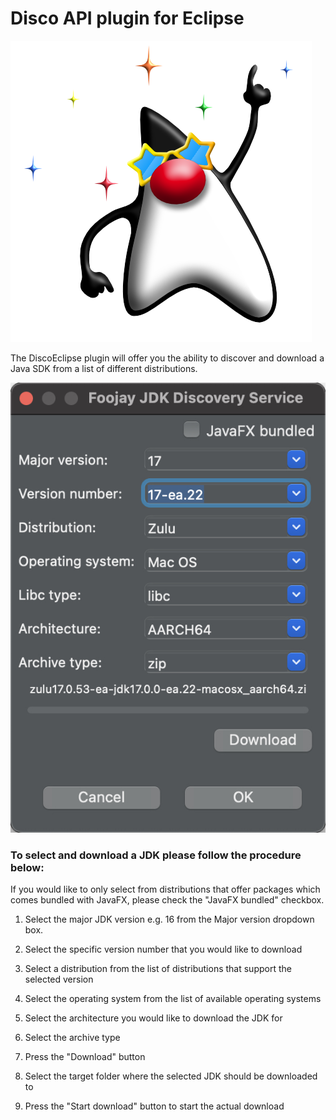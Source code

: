 # Disco API plugin for Eclipse

![Logo](https://github.com/foojay2020/discoeclipse/raw/main/discoduke.png)


The DiscoEclipse plugin will offer you the ability to discover and download a Java SDK from a list of different distributions.

![Plugin](https://github.com/foojay2020/discoeclipse/raw/main/screenshot.png)


### To select and download a JDK please follow the procedure below:


If you would like to only select from distributions that offer packages which comes bundled with JavaFX, please check the "JavaFX bundled" checkbox.


1. Select the major JDK version e.g. 16 from the Major version dropdown box.


2. Select the specific version number that you would like to download


3. Select a distribution from the list of distributions that support the selected
   version


4. Select the operating system from the list of available operating systems


5. Select the architecture you would like to download the JDK for


6. Select the archive type


7. Press the "Download" button


8. Select the target folder where the selected JDK should be downloaded to


9. Press the "Start download" button to start the actual download
